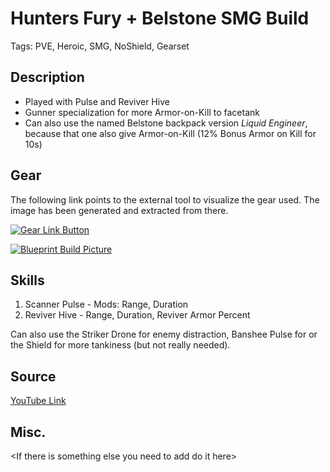 # Hunters Fury + Belstone SMG Build

Tags: PVE, Heroic, SMG, NoShield, Gearset

## Description

* Played with Pulse and Reviver Hive
* Gunner specialization for more Armor-on-Kill to facetank
* Can also use the named Belstone backpack version *Liquid Engineer*, because that one also give Armor-on-Kill
(12% Bonus Armor on Kill for 10s)

## Gear
The following link points to the external tool to visualize the gear used.
The image has been generated and extracted from there.

[![Gear Link Button]({{site.baseurl}}/assets/images/gear-button.png)](https://mxswat.github.io/mx-division-builds/#/CwBgtAzG4Ixn5HWgLmAdjAVjJgTPGAJyZKIpbg76EQBsyZKMUUsjH5okyCnjKCER7synZkTg5gADngQCLYPKgscTPBEwxlYugzEhmeA9lL8mdIA)

[![Blueprint Build Picture]({{site.baseurl}}/assets/images/HuntersFury-SMG-Belstone.png)]({{site.baseurl}}/assets/images/HuntersFury-SMG-Belstone.png)

## Skills
1. Scanner Pulse - Mods: Range, Duration
2. Reviver Hive - Range, Duration, Reviver Armor Percent

Can also use the Striker Drone for enemy distraction, Banshee Pulse for  or the Shield for more tankiness (but not really needed).

## Source

[YouTube Link](https://youtu.be/_lU2GHQDv0Q)

## Misc.
\<If there is something else you need to add do it here>
